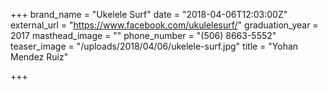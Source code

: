 +++
brand_name = "Ukelele Surf"
date = "2018-04-06T12:03:00Z"
external_url = "https://www.facebook.com/ukulelesurf/"
graduation_year = 2017
masthead_image = ""
phone_number = "(506) 8663-5552"
teaser_image = "/uploads/2018/04/06/ukelele-surf.jpg"
title = "Yohan Mendez Ruiz"

+++
